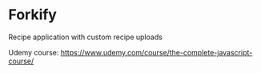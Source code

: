 # Forkify

Recipe application with custom recipe uploads

Udemy course: https://www.udemy.com/course/the-complete-javascript-course/
